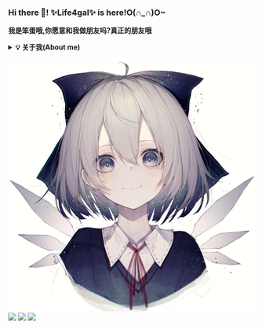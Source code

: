 ### Hi there 👋! ✨Life4gal✨ is here!O(∩_∩)O~
<b>我是笨蛋哦,你愿意和我做朋友吗?真正的朋友哦</b>

<b><details><summary>💡 关于我(About me)</summary></b>
  这是一只没有梦想的咸鱼,期待着有一天海浪能带着他翻身.
  轻度自闭,不喜欢说话(尤其是对不感兴趣的人和事情),重度人格分裂(?)
  
#### 你又在写bug了?
  写代码很菜,尤其是写C++,又菜又不让别人说.
  喜欢玩二进制和逆向(其实早期是因为打游戏太菜学的汇编,不想浪费了)
  
  🙏 大佬带带我
  🙏 大佬带带我
  🙏 大佬带带我
</details>

![头像](./80278148_p0_master1200.jpg)
<img src="https://github-readme-stats.vercel.app/api/top-langs/?username=Life4gal&hide=html&show_icons=true&theme=synthwave"/>
<img src="https://github-readme-stats.vercel.app/api?username=Life4gal&show_icons=true&theme=synthwave"/>
<img src="https://github-readme-stats.vercel.app/api/wakatime?username=Life4gal&show_icons=true&theme=synthwave"/>
